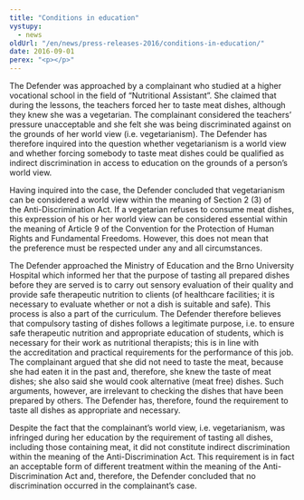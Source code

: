 ```yaml
---
title: "Conditions in education"
vystupy:
  - news
oldUrl: "/en/news/press-releases-2016/conditions-in-education/"
date: 2016-09-01
perex: "<p></p>"
---
```


<!-- imported from the old website -->

<p>The Defender was approached by a complainant who studied at a higher vocational school in the field of “Nutritional Assistant”. She claimed that during the lessons, the teachers forced her to taste meat dishes, although they knew she was a vegetarian. The complainant considered the teachers’ pressure unacceptable and she felt she was being discriminated against on the grounds of her world view (i.e. vegetarianism). The Defender has therefore inquired into the question whether vegetarianism is a world view and whether forcing somebody to taste meat dishes could be qualified as indirect discrimination in access to education on the grounds of a person’s world view.</p> <p>Having inquired into the case, the Defender concluded that vegetarianism can be considered a world view within the meaning of Section 2 (3) of the Anti-Discrimination Act. If a vegetarian refuses to consume meat dishes, this expression of his or her world view can be considered essential within the meaning of Article 9 of the Convention for the Protection of Human Rights and Fundamental Freedoms. However, this does not mean that the preference must be respected under any and all circumstances.</p> <p>The Defender approached the Ministry of Education and the Brno University Hospital which informed her that the purpose of tasting all prepared dishes before they are served is to carry out sensory evaluation of their quality and provide safe therapeutic nutrition to clients (of healthcare facilities; it is necessary to evaluate whether or not a dish is suitable and safe). This process is also a part of the curriculum. The Defender therefore believes that compulsory tasting of dishes follows a legitimate purpose, i.e. to ensure safe therapeutic nutrition and appropriate education of students, which is necessary for their work as nutritional therapists; this is in line with the accreditation and practical requirements for the performance of this job. The complainant argued that she did not need to taste the meat, because she had eaten it in the past and, therefore, she knew the taste of meat dishes; she also said she would cook alternative (meat free) dishes. Such arguments, however, are irrelevant to checking the dishes that have been prepared by others. The Defender has, therefore, found the requirement to taste all dishes as appropriate and necessary. </p> <p>Despite the fact that the complainant’s world view, i.e. vegetarianism, was infringed during her education by the requirement of tasting all dishes, including those containing meat, it did not constitute indirect discrimination within the meaning of the Anti-Discrimination Act. This requirement is in fact an acceptable form of different treatment within the meaning of the Anti-Discrimination Act and, therefore, the Defender concluded that no discrimination occurred in the complainant’s case.</p>
